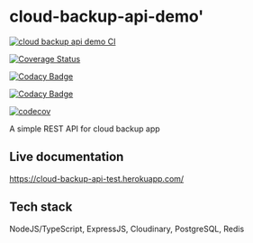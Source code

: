 # cloud-backup-api-demo'

[![cloud backup api demo CI](https://github.com/okezieobi/cloud-backup-api-demo/actions/workflows/app.yml/badge.svg)](https://github.com/okezieobi/cloud-backup-api-demo/actions/workflows/app.yml)

[![Coverage Status](https://coveralls.io/repos/github/okezieobi/cloud-backup-api-demo/badge.svg?branch=main)](https://coveralls.io/github/okezieobi/cloud-backup-api-demo?branch=main)

[![Codacy Badge](https://app.codacy.com/project/badge/Grade/594ec18b1c80475aa3813ef13a1d2928)](https://www.codacy.com/gh/okezieobi/cloud-backup-api-demo/dashboard?utm_source=github.com&amp;utm_medium=referral&amp;utm_content=okezieobi/cloud-backup-api-demo&amp;utm_campaign=Badge_Grade)

[![Codacy Badge](https://app.codacy.com/project/badge/Coverage/594ec18b1c80475aa3813ef13a1d2928)](https://www.codacy.com/gh/okezieobi/cloud-backup-api-demo/dashboard?utm_source=github.com&utm_medium=referral&utm_content=okezieobi/cloud-backup-api-demo&utm_campaign=Badge_Coverage)

[![codecov](https://codecov.io/gh/okezieobi/cloud-backup-api-demo/branch/main/graph/badge.svg?token=mac5Ph4Yz5)](https://codecov.io/gh/okezieobi/cloud-backup-api-demo)

A simple REST API for  cloud backup app

## Live documentation

<https://cloud-backup-api-test.herokuapp.com/>

## Tech stack

NodeJS/TypeScript, ExpressJS, Cloudinary, PostgreSQL, Redis
